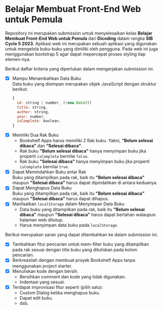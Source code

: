 # Belajar Membuat Front-End Web untuk Pemula

Repository ini merupakan submission untuk menyelesaikan kelas __Belajar Membuat Front-End Web untuk Pemula__ dari __Dicoding__ dalam rangka __SIB Cycle 5 2023__. Aplikasi web ini merupakan sebuah aplikasi yang digunakan untuk mengelola buku-buku yang dimiliki oleh pengguna. Pada web ini juga menggunakan bootstrap 5 agar dapat mepercepat proses styling tiap elemen-nya.

Berikut daftar kriteria yang diperlukan dalam mengerjakan submission ini.

- [x] Mampu Menambahkan Data Buku<br>
  Data buku yang disimpan merupakan objek JavaScript dengan struktur berikut:
  ```js
  {
    id: string | number, (+new Date())
    title: string,
    author: string,
    year: number,
    isComplete: boolean,
  }
  ```
- [x] Memiliki Dua Rak Buku
  - Bookshelf Apps harus memiliki 2 Rak buku. Yakni, __“Belum selesai dibaca”__ dan __“Selesai dibaca”__.
  - Rak buku __"Belum selesai dibaca"__ hanya menyimpan buku jika properti `isComplete` bernilai `false`.
  - Rak buku __"Selesai dibaca"__ hanya menyimpan buku jika properti `isComplete` bernilai `true`.
- [x] Dapat Memindahkan Buku antar Rak<br>
  Buku yang ditampilkan pada rak, baik itu __"Belum selesai dibaca"__ maupun __"Selesai dibaca"__ harus dapat dipindahkan di antara keduanya.
- [x] Dapat Menghapus Data Buku<br>
  Buku yang ditampilkan pada rak, baik itu __"Belum selesai dibaca"__ maupun __"Selesai dibaca"__ harus dapat dihapus.
- [x] Manfaatkan `localStorage` dalam Menyimpan Data Buku<br>
  - Data buku yang ditampilkan pada rak, baik itu __"Belum selesai dibaca"__ maupun __"Selesai dibaca"__ harus dapat bertahan walaupun halaman web ditutup.
  - Harus menyimpan data buku pada `localStorage`.

Berikut merupakan saran yang dapat ditambahkan ke dalam submission ini.

- [x] Tambahkan fitur pencarian untuk mem-filter buku yang ditampilkan pada rak sesuai dengan title buku yang dituliskan pada kolom pencarian.
- [x] Berkreasilah dengan membuat proyek Bookshelf Apps tanpa menggunakan project starter.
- [x] Menuliskan kode dengan bersih.
  - Bersihkan comment dan kode yang tidak digunakan.
  - Indentasi yang sesuai.
- [x] Terdapat improvisasi fitur seperti (pilih satu): 
  - Custom Dialog ketika menghapus buku.
  - Dapat edit buku.
  - dsb.
